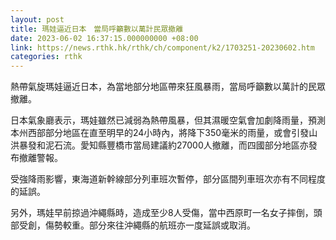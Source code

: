 ```yaml
---
layout: post
title: 瑪娃逼近日本　當局呼籲數以萬計民眾撤離
date: 2023-06-02 16:37:15.000000000 +08:00
link: https://news.rthk.hk/rthk/ch/component/k2/1703251-20230602.htm
categories: rthk
---
```


熱帶氣旋瑪娃逼近日本，為當地部分地區帶來狂風暴雨，當局呼籲數以萬計的民眾撤離。

日本氣象廳表示，瑪娃雖然已減弱為熱帶風暴，但其濕暖空氣會加劇降雨量，預測本州西部部分地區在直至明早的24小時內，將降下350毫米的雨量，或會引發山洪暴發和泥石流。愛知縣豐橋市當局建議約27000人撤離，而四國部分地區亦發布撤離警報。

受強降雨影響，東海道新幹線部分列車班次暫停，部分區間列車班次亦有不同程度的延誤。

另外，瑪娃早前掠過沖繩縣時，造成至少8人受傷，當中西原町一名女子摔倒，頭部受創，傷勢較重。部分來往沖繩縣的航班亦一度延誤或取消。

